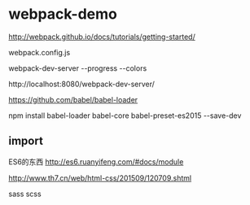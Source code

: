# webpack-demo

http://webpack.github.io/docs/tutorials/getting-started/

webpack.config.js


webpack-dev-server --progress --colors

http://localhost:8080/webpack-dev-server/

https://github.com/babel/babel-loader

npm install babel-loader babel-core babel-preset-es2015 --save-dev


## import

ES6的东西
http://es6.ruanyifeng.com/#docs/module

http://www.th7.cn/web/html-css/201509/120709.shtml


sass
scss
